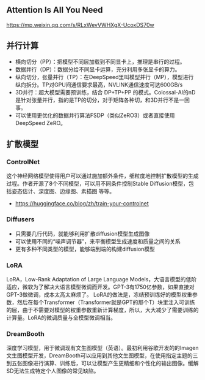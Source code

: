 
## Attention Is All You Need

https://mp.weixin.qq.com/s/RLxWevVWHXgX-UcoxDS70w

## 并行计算

* 横向切分（PP）：把模型不同层加载到不同显卡上，推理是串行的过程。
* 数据并行（DP）：数据分给不同显卡运算，充分利用多张显卡的算力。
* 纵向切分，张量并行（TP）：在DeepSpeed里叫模型并行（MP），模型进行纵向拆分。TP对GPU间通信要求最高，NVLINK通信速度可达600GB/s
* 3D并行：超大模型需要预训练，结合 DP+TP+PP 的模式。Colossal-AI的nD是针对张量并行，指的是TP的切分，对于矩阵各种切，和3D并行不是一回事。
* 可以使用更优化的数据并行算法FSDP（类似ZeRO3）或者直接使用DeepSpeed ZeRO。

## 扩散模型

### ControlNet

这个神经网络模型使得用户可以通过施加额外条件，细粒度地控制扩散模型的生成过程。作者开源了8个不同模型，可以用不同条件控制Stable Diffusion模型，包括姿态估计、深度图、边缘图、素描图 等等。

* https://huggingface.co/blog/zh/train-your-controlnet

### Diffusers

* 只需要几行代码，就能够利用扩散diffusion模型生成图像
* 可以使用不同的“噪声调节器”，来平衡模型生成速度和质量之间的关系
* 更有多种不同类型的模型，能够端到端的构建diffusion模型

### LoRA

LoRA，Low-Rank Adaptation of Large Language Models，大语言模型的低阶适应，微软为了解决大语言模型微调而开发。GPT-3有1750亿参数，如果直接对GPT-3做微调，成本太高太麻烦了。
LoRA的做法是，冻结预训练好的模型权重参数，然后在每个Transformer（Transformer就是GPT的那个T）块里注入可训练的层，由于不需要对模型的权重参数重新计算梯度，所以，大大减少了需要训练的计算量。LoRA的微调质量与全模型微调相当。

### DreamBooth

深度学习模型，用于微调现有文生图模型​（英语）。最初利用谷歌开发的的Imagen文生图模型开发，DreamBooth可以应用到其他文生图模型，在使用指定主题的三到五张图像进行演算、训练后，可以让模型产生更精细和个性化的输出图像。缓解SD无法生成特定个人图像的常见缺陷。

